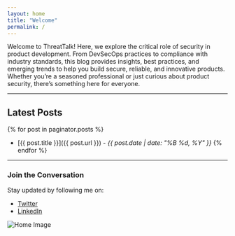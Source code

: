```yaml
---
layout: home
title: "Welcome"
permalink: /
---
```


Welcome to ThreatTalk! Here, we explore the critical role of security in product development. From DevSecOps practices to compliance with industry standards, this blog provides insights, best practices, and emerging trends to help you build secure, reliable, and innovative products. Whether you’re a seasoned professional or just curious about product security, there’s something here for everyone.

---

## Latest Posts
{% for post in paginator.posts %}
- [{{ post.title }}]({{ post.url }}) - *{{ post.date | date: "%B %d, %Y" }}*
{% endfor %}

---

### Join the Conversation

Stay updated by following me on:
- [Twitter](https://twitter.com/yourhandle)
- [LinkedIn](https://linkedin.com/in/yourprofile)

![Home Image](https://via.placeholder.com/1200x400) <!-- Replace with a homepage banner -->


